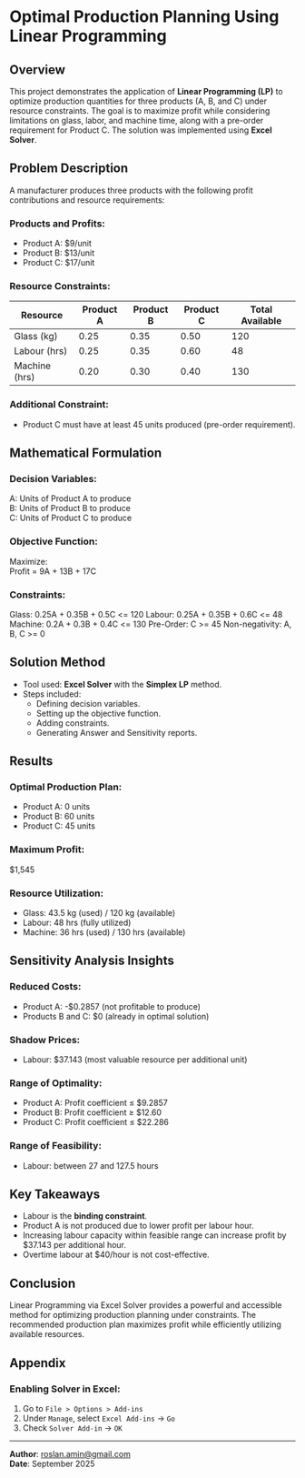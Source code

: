 # Optimal Production Planning Using Linear Programming

## Overview
This project demonstrates the application of **Linear Programming (LP)** to optimize production quantities for three products (A, B, and C) under resource constraints. The goal is to maximize profit while considering limitations on glass, labor, and machine time, along with a pre-order requirement for Product C. The solution was implemented using **Excel Solver**.

## Problem Description
A manufacturer produces three products with the following profit contributions and resource requirements:

### Products and Profits:
- Product A: \$9/unit
- Product B: \$13/unit
- Product C: \$17/unit

### Resource Constraints:
| Resource       | Product A | Product B | Product C | Total Available |
|----------------|-----------|-----------|-----------|-----------------|
| Glass (kg)     | 0.25      | 0.35      | 0.50      | 120            |
| Labour (hrs)   | 0.25      | 0.35      | 0.60      | 48             |
| Machine (hrs)  | 0.20      | 0.30      | 0.40      | 130            |

### Additional Constraint:
- Product C must have at least 45 units produced (pre-order requirement).

## Mathematical Formulation
### Decision Variables:
A: Units of Product A to produce  
B: Units of Product B to produce  
C: Units of Product C to produce  

### Objective Function:
Maximize:  
Profit = 9A + 13B + 17C


### Constraints:

Glass: 0.25A + 0.35B + 0.5C <= 120
Labour: 0.25A + 0.35B + 0.6C <= 48
Machine: 0.2A + 0.3B + 0.4C <= 130
Pre-Order: C >= 45
Non-negativity: A, B, C >= 0


## Solution Method
- Tool used: **Excel Solver** with the **Simplex LP** method.
- Steps included:
  - Defining decision variables.
  - Setting up the objective function.
  - Adding constraints.
  - Generating Answer and Sensitivity reports.

## Results
### Optimal Production Plan:
- Product A: 0 units  
- Product B: 60 units  
- Product C: 45 units  

### Maximum Profit:
\$1,545

### Resource Utilization:
- Glass: 43.5 kg (used) / 120 kg (available)  
- Labour: 48 hrs (fully utilized)  
- Machine: 36 hrs (used) / 130 hrs (available)  

## Sensitivity Analysis Insights
### Reduced Costs:
- Product A: -\$0.2857 (not profitable to produce)
- Products B and C: \$0 (already in optimal solution)

### Shadow Prices:
- Labour: \$37.143 (most valuable resource per additional unit)

### Range of Optimality:
- Product A: Profit coefficient ≤ \$9.2857
- Product B: Profit coefficient ≥ \$12.60
- Product C: Profit coefficient ≤ \$22.286

### Range of Feasibility:
- Labour: between 27 and 127.5 hours

## Key Takeaways
- Labour is the **binding constraint**.
- Product A is not produced due to lower profit per labour hour.
- Increasing labour capacity within feasible range can increase profit by \$37.143 per additional hour.
- Overtime labour at \$40/hour is not cost-effective.

## Conclusion
Linear Programming via Excel Solver provides a powerful and accessible method for optimizing production planning under constraints. The recommended production plan maximizes profit while efficiently utilizing available resources.

## Appendix
### Enabling Solver in Excel:
1. Go to `File > Options > Add-ins`
2. Under `Manage`, select `Excel Add-ins` → `Go`
3. Check `Solver Add-in` → `OK`

---

**Author**: roslan.amin@gmail.com  
**Date**: September 2025
